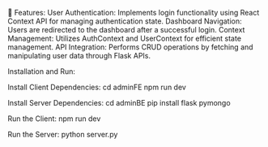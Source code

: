  📌 Features:
User Authentication: Implements login functionality using React Context API for managing authentication state.
Dashboard Navigation: Users are redirected to the dashboard after a successful login.
Context Management: Utilizes AuthContext and UserContext for efficient state management.
API Integration: Performs CRUD operations by fetching and manipulating user data through Flask APIs.


Installation and Run:

Install Client Dependencies:
cd adminFE
npm run dev

Install Server Dependencies:
cd adminBE
pip install flask pymongo

Run the Client:
npm run dev

Run the Server:
python server.py



